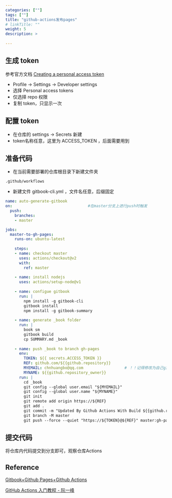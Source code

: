```yaml
---
categories: [""] 
tags: [""] 
title: "github-actions发布pages"
# linkTitle: ""
weight: 5
description: >
  
---
```




## 生成 token

参考官方文档 [Creating a personal access token](https://docs.github.com/en/authentication/keeping-your-account-and-data-secure/creating-a-personal-access-token) 

* Profile -> Settings -> Developer settings
* 选择 Personal access tokens
* 仅选择 repo 权限
* 复制 token，只显示一次

## 配置 token

* 在仓库的 settings -> Secrets 新建
* token名称任意，这里为 ACCESS_TOKEN ，后面需要用到


## 准备代码

* 在当前需要部署的仓库根目录下新建文件夹 

```
.github/workflows
```

* 新建文件 gitbook-cli.yml ，文件名任意，后缀固定

```yml 
name: auto-generate-gitbook
on:                                 #在master分支上进行push时触发  
  push:
    branches:
    - master

jobs:
  master-to-gh-pages:
    runs-on: ubuntu-latest
        
    steps:                          
    - name: checkout master
      uses: actions/checkout@v2
      with:
        ref: master
            
    - name: install nodejs
      uses: actions/setup-node@v1
      
    - name: configue gitbook
      run: |
        npm install -g gitbook-cli          
        gitbook install
        npm install -g gitbook-summary
                
    - name: generate _book folder
      run: |
        book sm
        gitbook build
        cp SUMMARY.md _book
                
    - name: push _book to branch gh-pages 
      env:
        TOKEN: ${{ secrets.ACCESS_TOKEN }}
        REF: github.com/${{github.repository}}
        MYEMAIL: chnhuangbo@qq.com                  # ！！记得修改为自己github设置的邮箱
        MYNAME: ${{github.repository_owner}}          
      run: |
        cd _book
        git config --global user.email "${MYEMAIL}"
        git config --global user.name "${MYNAME}"
        git init
        git remote add origin https://${REF}
        git add . 
        git commit -m "Updated By Github Actions With Build ${{github.run_number}} of ${{github.workflow}} For Github Pages"
        git branch -M master
        git push --force --quiet "https://${TOKEN}@${REF}" master:gh-pages
```

## 提交代码

将仓库内代码提交到分支即可，观察仓库Actions

## Reference


[Gitbook+Github Pages+Github Actions](https://www.cnblogs.com/phyger/p/14035937.html#_29)

[GitHub Actions 入门教程 - 阮一峰](https://www.ruanyifeng.com/blog/2019/09/getting-started-with-github-actions.html)
